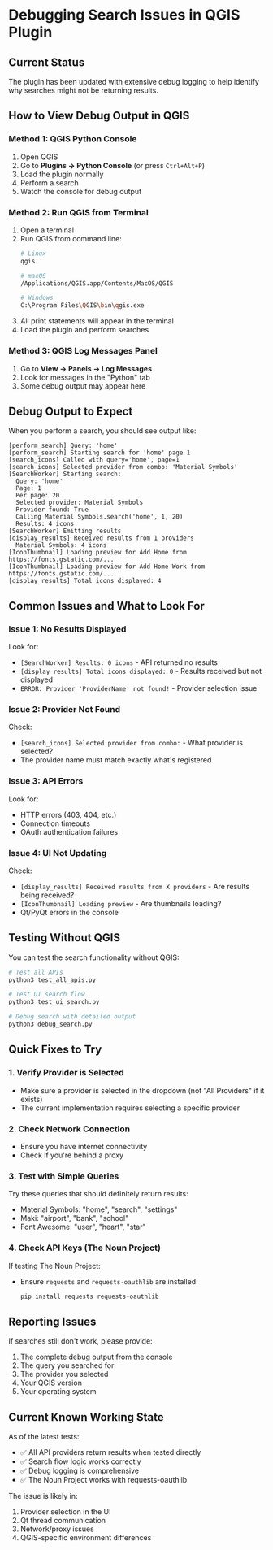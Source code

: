 # Debugging Search Issues in QGIS Plugin

## Current Status
The plugin has been updated with extensive debug logging to help identify why searches might not be returning results.

## How to View Debug Output in QGIS

### Method 1: QGIS Python Console
1. Open QGIS
2. Go to **Plugins → Python Console** (or press `Ctrl+Alt+P`)
3. Load the plugin normally
4. Perform a search
5. Watch the console for debug output

### Method 2: Run QGIS from Terminal
1. Open a terminal
2. Run QGIS from command line:
   ```bash
   # Linux
   qgis

   # macOS
   /Applications/QGIS.app/Contents/MacOS/QGIS

   # Windows
   C:\Program Files\QGIS\bin\qgis.exe
   ```
3. All print statements will appear in the terminal
4. Load the plugin and perform searches

### Method 3: QGIS Log Messages Panel
1. Go to **View → Panels → Log Messages**
2. Look for messages in the "Python" tab
3. Some debug output may appear here

## Debug Output to Expect

When you perform a search, you should see output like:

```
[perform_search] Query: 'home'
[perform_search] Starting search for 'home' page 1
[search_icons] Called with query='home', page=1
[search_icons] Selected provider from combo: 'Material Symbols'
[SearchWorker] Starting search:
  Query: 'home'
  Page: 1
  Per page: 20
  Selected provider: Material Symbols
  Provider found: True
  Calling Material Symbols.search('home', 1, 20)
  Results: 4 icons
[SearchWorker] Emitting results
[display_results] Received results from 1 providers
  Material Symbols: 4 icons
[IconThumbnail] Loading preview for Add Home from https://fonts.gstatic.com/...
[IconThumbnail] Loading preview for Add Home Work from https://fonts.gstatic.com/...
[display_results] Total icons displayed: 4
```

## Common Issues and What to Look For

### Issue 1: No Results Displayed
Look for:
- `[SearchWorker] Results: 0 icons` - API returned no results
- `[display_results] Total icons displayed: 0` - Results received but not displayed
- `ERROR: Provider 'ProviderName' not found!` - Provider selection issue

### Issue 2: Provider Not Found
Check:
- `[search_icons] Selected provider from combo:` - What provider is selected?
- The provider name must match exactly what's registered

### Issue 3: API Errors
Look for:
- HTTP errors (403, 404, etc.)
- Connection timeouts
- OAuth authentication failures

### Issue 4: UI Not Updating
Check:
- `[display_results] Received results from X providers` - Are results being received?
- `[IconThumbnail] Loading preview` - Are thumbnails loading?
- Qt/PyQt errors in the console

## Testing Without QGIS

You can test the search functionality without QGIS:

```bash
# Test all APIs
python3 test_all_apis.py

# Test UI search flow
python3 test_ui_search.py

# Debug search with detailed output
python3 debug_search.py
```

## Quick Fixes to Try

### 1. Verify Provider is Selected
- Make sure a provider is selected in the dropdown (not "All Providers" if it exists)
- The current implementation requires selecting a specific provider

### 2. Check Network Connection
- Ensure you have internet connectivity
- Check if you're behind a proxy

### 3. Test with Simple Queries
Try these queries that should definitely return results:
- Material Symbols: "home", "search", "settings"
- Maki: "airport", "bank", "school"
- Font Awesome: "user", "heart", "star"

### 4. Check API Keys (The Noun Project)
If testing The Noun Project:
- Ensure `requests` and `requests-oauthlib` are installed:
  ```bash
  pip install requests requests-oauthlib
  ```

## Reporting Issues

If searches still don't work, please provide:
1. The complete debug output from the console
2. The query you searched for
3. The provider you selected
4. Your QGIS version
5. Your operating system

## Current Known Working State

As of the latest tests:
- ✅ All API providers return results when tested directly
- ✅ Search flow logic works correctly
- ✅ Debug logging is comprehensive
- ✅ The Noun Project works with requests-oauthlib

The issue is likely in:
1. Provider selection in the UI
2. Qt thread communication
3. Network/proxy issues
4. QGIS-specific environment differences